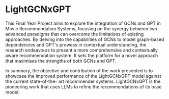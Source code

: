 # LightGCNxGPT

This Final Year Project aims to explore the integration of GCNs and GPT in Movie
Recommendation Systems, focusing on the synergy between two advanced
paradigms that can overcome the limitations of existing approaches. By delving into
the capabilities of GCNs to model graph-based dependencies and GPT's prowess in
contextual understanding, the research endeavours to present a more comprehensive
and contextually aware recommendation system. It sets the platform for a novel
approach that maximises the strengths of both GCNs and GPT.

In summary, the objective and contribution of the work presented is to showcase the
improved performance of the LightGCNxGPT model against the current state-of-the-
art recommender systems. LightGCNxGPT is the pioneering work that uses LLMs to
refine the recommendations of its base model.

